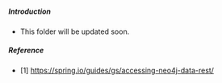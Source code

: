 ##### Introduction
- This folder will be updated soon. 

##### Reference
- [1] https://spring.io/guides/gs/accessing-neo4j-data-rest/